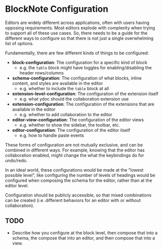 # BlockNote Configuration

Editors are widely different across applications, often with users having opposing requirements. Most editors explode with complexity when trying to support all of these use cases. So, there needs to be a guide for the different ways to configure so that there is not just a single overwhelming list of options.

Fundamentally, there are few different kinds of things to be configured:

- **block-configuration**: The configuration for a specific kind of block
  - e.g. the `table` block might have toggles for enabling/disabling the header rows/columns
- **schema-configuration**: The configuration of what blocks, inline content, and styles are available in the editor
  - e.g. whether to include the `table` block at all
- **extension-level-configuration**: The configuration of the extension itself
  - e.g. what ydoc should the collaboration extension use
- **extension-configuration**: The configuration of the extensions that are available in the editor
  - e.g. whether to add collaboration to the editor
- **editor-view-configuration**: The configuration of the editor views
  - e.g. whether to show the sidebar, the toolbar, etc.
- **editor-configuration**: The configuration of the editor itself
  - e.g. how to handle paste events

These forms of configuration are not mutually exclusive, and can be combined in different ways. For example, knowing that the editor has collaboration enabled, might change the what the keybindings do for undo/redo.

In an ideal world, these configurations would be made at the "lowest possible level", like configuring the number of levels of headings would be configured when composing the schema for the editor, rather than at the editor level.

Configuration should be publicly accessible, so that mixed combinations can be created (i.e. different behaviors for an editor with or without collaboration).

## TODO

- Describe how you configure at the block level, then compose that into a schema, the compose that into an editor, and then compose that into a view.
